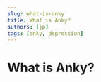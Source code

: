 ```yaml
---
slug: what-is-anky
title: What is Anky?
authors: [jp]
tags: [anky, depression]
---
```


# What is Anky?
